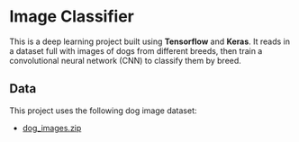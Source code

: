 # Image Classifier

This is a deep learning project built using **Tensorflow** and **Keras**. It reads in a dataset full with images of dogs from different breeds, then train a convolutional 
neural network (CNN) to classify them by breed.

## Data

This project uses the following dog image dataset:
* [dog_images.zip](../master/dog_images.zip)
